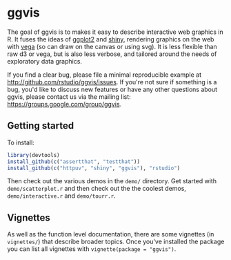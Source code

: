 # ggvis

The goal of ggvis is to makes it easy to describe interactive web graphics in 
R. It fuses the ideas of [ggplot2](http://github.com/hadley/ggplot2) and 
[shiny](http://github.com/rstudio/shiny), rendering graphics on the web with
[vega](https://github.com/trifacta/vega) (so can draw on the canvas or using
svg). It is less flexible than raw d3 or vega, but is also less verbose, and
tailored around the needs of exploratory data graphics.

If you find a clear bug, please file a minimal reproducible example at 
http://github.com/rstudio/ggvis/issues. If you're not sure if something is a
bug, you'd like to discuss new features or have any other questions about ggvis,
please contact us via the mailing list: https://groups.google.com/group/ggvis.

## Getting started

To install: 

```R
library(devtools)
install_github(c("assertthat", "testthat"))
install_github(c("httpuv", "shiny", "ggvis"), "rstudio")
```

Then check out the various demos in the `demo/` directory. Get started with
`demo/scatterplot.r` and then check out the the coolest demos, 
`demo/interactive.r` and `demo/tourr.r`.

## Vignettes

As well as the function level documentation, there are some vignettes (in 
`vignettes/`) that describe broader topics.  Once you've installed the package
you can list all vignettes with `vignette(package = "ggvis")`.

